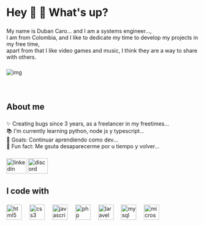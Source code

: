 <h1 align="left">Hey 👋 👋 What's up?</h1>

###

<p align="left">
My name is Duban Caro... and I am a systems engineer..., <br>
I am from Colombia, and I like to dedicate my time to develop my projects in my free time, <br>
apart from that I like video games and music, I think they are a way to share with others.
</p>

###

![img](https://github.com/user-attachments/assets/36b98f72-a454-4d38-95c8-ccc7d008fe13)

###

<br clear="both">

###

<h2 align="left">About me</h2>

###

<p align="left">✨ Creating bugs since 3 years, as a freelancer in my freetimes...<br>📚 I'm currently learning  python, node js y typescript...<br>🎯 Goals: Continuar aprendiendo como dev...<br>🎲 Fun fact: Me gsuta desaparecerme por u tiempo y volver...</p>

###

<div align="left">
  <img src="https://raw.githubusercontent.com/maurodesouza/profile-readme-generator/master/src/assets/icons/social/linkedin/default.svg" width="52" height="40" alt="linkedin logo"  />
  <img src="https://raw.githubusercontent.com/maurodesouza/profile-readme-generator/master/src/assets/icons/social/discord/default.svg" width="52" height="40" alt="discord logo"  />
</div>

###

<h2 align="left">I code with</h2>

###

<div align="left">
  <img src="https://cdn.jsdelivr.net/gh/devicons/devicon/icons/html5/html5-original.svg" height="40" alt="html5 logo"  />
  <img width="12" />
  <img src="https://cdn.jsdelivr.net/gh/devicons/devicon/icons/css3/css3-original.svg" height="40" alt="css3 logo"  />
  <img width="12" />
  <img src="https://cdn.jsdelivr.net/gh/devicons/devicon/icons/javascript/javascript-original.svg" height="40" alt="javascript logo"  />
  <img width="12" />
  <img src="https://cdn.jsdelivr.net/gh/devicons/devicon/icons/php/php-original.svg" height="40" alt="php logo"  />
  <img width="12" />
  <img src="https://cdn.jsdelivr.net/gh/devicons/devicon/icons/laravel/laravel-original.svg" height="40" alt="laravel logo"  />
  <img width="12" />
  <img src="https://cdn.jsdelivr.net/gh/devicons/devicon/icons/mysql/mysql-original.svg" height="40" alt="mysql logo"  />
  <img width="12" />
  <img src="https://cdn.jsdelivr.net/gh/devicons/devicon/icons/microsoftsqlserver/microsoftsqlserver-plain.svg" height="40" alt="microsoftsqlserver logo"  />
</div>

###
